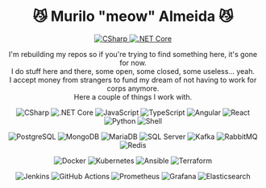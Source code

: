 <h1 align="center">
😼 Murilo "meow" Almeida 😼
</h1>

<p align="center">
    <a href="https://www.linkedin.com/in/murilodealmeida" target="_blank"> <img src="https://img.shields.io/badge/Linkedin-blue?logo=linkedin&logoSize=auto&logoColor=white" alt="CSharp"/> </a>
    <a href="https://ko-fi.com/meowzhin" target="_blank"><img src="https://img.shields.io/badge/Support_me_on_Ko--fi-salmon?logo=kofi&labelColor=salmon&logoSize=auto&logoColor=white" alt=".NET Core"/></a>
</p>

<p align="center">
I'm rebuilding my repos so if you're trying to find something here, it's gone for now. <br />
I do stuff here and there, some open, some closed, some useless... yeah. <br />
I accept money from strangers to fund my dream of not having to work for corps anymore. <br />
Here a couple of things I work with.
</p >

<p align="center">
    <img src="https://img.shields.io/badge/C%23-9B4F96" alt="CSharp"/>
    <img src="https://img.shields.io/badge/.NET%20Core-5C2D91" alt=".NET Core"/>
    <img src="https://img.shields.io/badge/JavaScript-F7DF1C" alt="JavaScript"/>
    <img src="https://img.shields.io/badge/TypeScript-3178C6" alt="TypeScript"/>
    <img src="https://img.shields.io/badge/Angular-E23237" alt="Angular"/>
    <img src="https://img.shields.io/badge/React-61DAFB" alt="React"/>
    <img src="https://img.shields.io/badge/Python-3776AB" alt="Python"/>
    <img src="https://img.shields.io/badge/Shell-F46800" alt="Shell"/>
</p>

<p align="center">
    <img src="https://img.shields.io/badge/PostgreSQL-336791" alt="PostgreSQL"/>
    <img src="https://img.shields.io/badge/MongoDB-47A248" alt="MongoDB"/>
    <img src="https://img.shields.io/badge/MariaDB-003545" alt="MariaDB"/>
    <img src="https://img.shields.io/badge/SQL%20Server-CC2927" alt="SQL Server"/>
    <img src="https://img.shields.io/badge/Kafka-231F20" alt="Kafka"/>
    <img src="https://img.shields.io/badge/RabbitMQ-FF6600" alt="RabbitMQ"/>
    <img src="https://img.shields.io/badge/Redis-E23237" alt="Redis"/>
</p>

<p align="center">
    <img src="https://img.shields.io/badge/Docker-2496ED" alt="Docker"/>
    <img src="https://img.shields.io/badge/Kubernetes-326CE5" alt="Kubernetes"/>
    <img src="https://img.shields.io/badge/Ansible-EE0000" alt="Ansible"/>
    <img src="https://img.shields.io/badge/Terraform-7E6D44" alt="Terraform"/>
</p>

<p align="center">
    <img src="https://img.shields.io/badge/Jenkins-D24939" alt="Jenkins"/>
    <img src="https://img.shields.io/badge/GitHub%20Actions-2088FF" alt="GitHub Actions"/>
    <img src="https://img.shields.io/badge/Prometheus-00C6A0" alt="Prometheus"/>
    <img src="https://img.shields.io/badge/Grafana-F46800" alt="Grafana"/>
    <img src="https://img.shields.io/badge/Elasticsearch-005571" alt="Elasticsearch"/>
</p>
